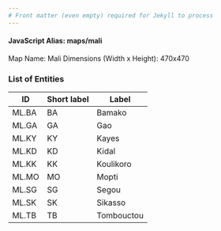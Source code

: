 ```yaml
---
# Front matter (even empty) required for Jekyll to process
---
```


#### JavaScript Alias: maps/mali

Map Name: Mali
Dimensions (Width x Height): 470x470





### List of Entities

ID | Short label | Label
---|---|---|
ML.BA|BA|Bamako
ML.GA|GA|Gao
ML.KY|KY|Kayes
ML.KD|KD|Kidal
ML.KK|KK|Koulikoro
ML.MO|MO|Mopti
ML.SG|SG|Segou
ML.SK|SK|Sikasso
ML.TB|TB|Tombouctou

